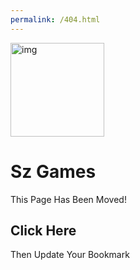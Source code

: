 ```yaml
---
permalink: /404.html
---
```


<!DOCTYPE html>
<html>
<head>
    <link rel="icon" href="https://adfree-sz-games.github.io/G.png">
    <title>Sz Games</title>
<meta charset="UTF-8">
<meta name="viewport" content="width=device-width, initial-scale=1">
<style>

/_ Header/Logo Title _/
.header {
padding: 60px;
text-align: center;
background: linear-gradient(to bottom right, #9a9a9a, rgb(39, 39, 39));
color: white;
width: auto;
font-size: 30px;

font-family: Arial, Helvetica, sans-serif;
border-radius: 15px;
}

/_ Page Content _/

</style>
</head>
<body>
<style>
    .game {
        position: absolute;
color: white;

transform: scale(1.8);
z-index: 3;
font-family: Arial, Helvetica, sans-serif;
}
.fade {
position: absolute;
background: linear-gradient(to bottom, #1d1d1d, #1d1d1d5d, rgba(39, 39, 39, 0));
width: 300px;
height: 150px;
border-radius: 15px;
}
</style>

<div class="header">
<img src="https://github.com/sz-games/home/blob/main/Gg.png?raw=true" style="position: relative; width: 150px; height: 150px;" alt="img">
<h1>Sz Games</h1>
<h>This Page Has Been Moved!</h>
<h2 style="cursor: pointer; text-decoration: none;" onclick="window.location = 'https://adfree-sz-games.github.io'">Click Here</h2>
<h>Then Update Your Bookmark</h>
</div>

</body>
</html>
